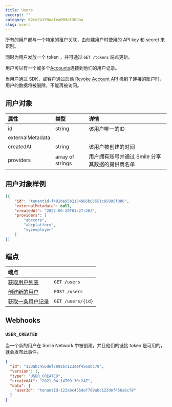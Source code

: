 ```yaml
---
title: Users  
excerpt: ""  
category: 62ce2a159aafea009af30daa  
slug: users
---
```


所有的用户都与一个特定的租户关联，由创建用户时使用的 API key 和 secret 来识别。

同时为用户发放一个 token ，并可通过 ``GET /tokens`` 端点更新。

用户可以有一个或多个[Accounts](/reference/accounts)连接到他们的用户记录。

当用户通过 SDK，或客户通过启动 [Revoke Account API](/reference/delete-account) 撤销了连接的账户时，用户的数据将被删除，不能再被访问。

## 用户对象

| 属性  | 类型               | 详情                          |
| :--------- |:-----------------|:----------------------------|
| id | string           | 该用户唯一的ID                    |
| externalMetadata |                  |                             |
| createdAt | string           | 该用户被创建的时间                   |
| providers | array of strings | 用户拥有账号并通过 Smile 分享其数据的提供商名单 |

## 用户对象样例

```json
[{
    "id": "tenantid-f482de95b2154985b65551c85095f886",
    "externalMetadata": null,
    "createdAt": "2022-09-20T01:27:26Z",
    "providers": [
        "abccorp",
        "abcplatform",
        "xyzemployer"
    ]
}]
```

## 端点

| 端点                                 |                      |
|:-----------------------------------| :------------------- |
| [获取用户列表](/reference/list-users-1)  | `GET /users`      |
| [创建新的用户](/reference/create-user-1) | `POST /users` |
| [获取一条用户记录](/reference/get-user-1)  | `GET /users/{id}` |

## Webhooks

### `USER_CREATED`

当一个新的用户在 Smile Network 中被创建，并且他们的链接 token 是可用的，就会发布此事件。

```json
{
  "id": "123abc456def789abc123def456abc78",
  "version": 1,
  "type": "USER_CREATED",
  "createdAt": "2021-04-14T09:30:24Z",
  "data": {
    "userId": "tenantId-123abc456def789abc123def456abc78"
  }
}
```